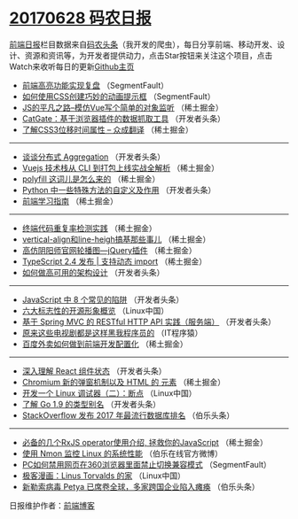 # [20170628 码农日报](http://hao.caibaojian.com/date/2017/06/28)

[前端日报](http://caibaojian.com/c/news)栏目数据来自[码农头条](http://hao.caibaojian.com/)（我开发的爬虫），每日分享前端、移动开发、设计、资源和资讯等，为开发者提供动力，点击Star按钮来关注这个项目，点击Watch来收听每日的更新[Github主页](https://github.com/kujian/frontendDaily)
* [前端高亮功能实现复盘](http://hao.caibaojian.com/42814.html) （SegmentFault）
* [如何使用CSS创建巧妙的动画提示框](http://hao.caibaojian.com/42815.html) （SegmentFault）
* [JS的平凡之路&#8211;模仿Vue写个简单的对象监听](http://hao.caibaojian.com/42776.html) （稀土掘金）
* [CatGate：基于浏览器插件的数据抓取工具](http://hao.caibaojian.com/42837.html) （开发者头条）
* [了解CSS3位移时间属性 &#8211; 众成翻译](http://hao.caibaojian.com/42777.html) （稀土掘金）

***
* [谈谈分布式 Aggregation](http://hao.caibaojian.com/42827.html) （开发者头条）
* [Vuejs 技术栈从 CLI 到打包上线实战全解析](http://hao.caibaojian.com/42788.html) （稀土掘金）
* [polyfill 这词儿是怎么来的](http://hao.caibaojian.com/42779.html) （稀土掘金）
* [Python 中一些特殊方法的自定义及作用](http://hao.caibaojian.com/42829.html) （开发者头条）
* [前端学习指南](http://hao.caibaojian.com/42780.html) （稀土掘金）

***
* [终端代码重复率检测实践](http://hao.caibaojian.com/42791.html) （稀土掘金）
* [vertical-align和line-heigh搞基那些事儿](http://hao.caibaojian.com/42781.html) （稀土掘金）
* [高仿阴阳师官网轮播图—jQuery插件](http://hao.caibaojian.com/42782.html) （稀土掘金）
* [TypeScript 2.4 发布 | 支持动态 import](http://hao.caibaojian.com/42793.html) （稀土掘金）
* [如何做高可用的架构设计](http://hao.caibaojian.com/42823.html) （开发者头条）

***
* [JavaScript 中 8 个常见的陷阱](http://hao.caibaojian.com/42824.html) （开发者头条）
* [六大标志性的开源形象概览](http://hao.caibaojian.com/42866.html) （Linux中国）
* [基于 Spring MVC 的 RESTful HTTP API 实践（服务端）](http://hao.caibaojian.com/42825.html) （开发者头条）
* [原来这些电视剧都是这样黑我程序员的](http://hao.caibaojian.com/42877.html) （IT程序猿）
* [百度外卖如何做到前端开发配置化](http://hao.caibaojian.com/42786.html) （稀土掘金）

***
* [深入理解 React 组件状态](http://hao.caibaojian.com/42836.html) （开发者头条）
* [Chromium 新的弹窗机制以及 HTML 的  元素](http://hao.caibaojian.com/42888.html) （稀土掘金）
* [开发一个 Linux 调试器（二）：断点](http://hao.caibaojian.com/42867.html) （Linux中国）
* [了解 Go 1.9 的类型别名](http://hao.caibaojian.com/42826.html) （开发者头条）
* [StackOverflow 发布 2017 年最流行数据库排名](http://hao.caibaojian.com/42878.html) （伯乐头条）

***
* [必备的几个RxJS operator使用介绍, 拯救你的JavaScript](http://hao.caibaojian.com/42787.html) （稀土掘金）
* [使用 Nmon 监控 Linux 的系统性能](http://hao.caibaojian.com/42889.html) （伯乐在线官方微博）
* [PC如何禁用网页在360浏览器里面禁止切换兼容模式](http://hao.caibaojian.com/42816.html) （SegmentFault）
* [极客漫画：Linus Torvalds 的家](http://hao.caibaojian.com/42868.html) （Linux中国）
* [新勒索病毒 Petya 已席卷全球，多家跨国企业陷入瘫痪](http://hao.caibaojian.com/42879.html) （伯乐头条）

日报维护作者：[前端博客](http://caibaojian.com/) 